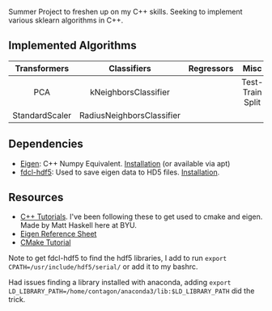 Summer Project to freshen up on my C++ skills. Seeking to implement various sklearn algorithms in C++.

## Implemented Algorithms
| Transformers | Classifiers | Regressors | Misc|
|:----:|:----:|:----:|:----:|
| PCA |kNeighborsClassifier|  | Test-Train Split |
| StandardScaler |RadiusNeighborsClassifier| | |

## Dependencies
  * [Eigen](https://eigen.tuxfamily.org/dox/group__TutorialMatrixArithmetic.html): C++ Numpy Equivalent. [Installation](https://eigen.tuxfamily.org/dox/GettingStarted.html) (or available via apt)
  * [fdcl-hdf5](https://github.com/skulumani/fdcl-hdf5): Used to save eigen data to HD5 files. [Installation](https://shankarkulumani.com/2018/09/hdf5.html).

## Resources
  * [C++ Tutorials](https://github.com/mhask94/cpp_tutorials). I've been following these to get used to cmake and eigen. Made by Matt Haskell here at BYU.
  * [Eigen Reference Sheet](https://gist.github.com/gocarlos/c91237b02c120c6319612e42fa196d77)
  * [CMake Tutorial](http://derekmolloy.ie/hello-world-introductions-to-cmake/)
  
Note to get fdcl-hdf5 to find the hdf5 libraries, I add to run `export CPATH=/usr/include/hdf5/serial/` or add it to my bashrc.

Had issues finding a library installed with anaconda, adding `export LD_LIBRARY_PATH=/home/contagon/anaconda3/lib:$LD_LIBRARY_PATH` did the trick.
